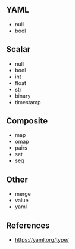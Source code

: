 ## YAML

* null
* bool

## Scalar

* null
* bool
* int
* float
* str
* binary
* timestamp

## Composite

* map
* omap
* pairs
* set
* seq

## Other

* merge
* value
* yaml

## References

* https://yaml.org/type/